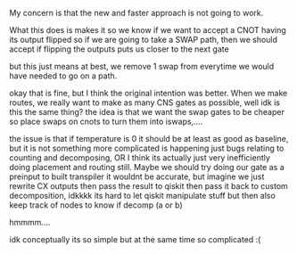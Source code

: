 My concern is that the new and faster approach is not going to work.

What this does is makes it so we know if we want to accept a CNOT having its output flipped
so if we are going to take a SWAP path, then we should accept if flipping the outputs puts us closer to the next gate

but this just means at best, we remove 1 swap from everytime we would have needed to go on a path.


okay that is fine, but I think the original intention was better.
 When we make routes, we really want to make as many CNS gates as possible,
well idk is this the same thing? the idea is that we want the swap gates to be cheaper
so place swaps on cnots to turn them into iswaps,....

the issue is that if temperature is 0 it should be at least as good as baseline, but it is not
something more complicated is happening
just bugs relating to counting and decomposing, OR
I think its actually just very inefficiently doing placement and routing still.
Maybe we should try doing our gate as a preinput to built transpiler
it wouldnt be accurate, but imagine we just rewrite CX outputs
then pass the result to qiskit
then pass it back to custom decomposition, idkkkk its hard to let qiskit manipulate stuff
but then also keep track of nodes to know if decomp (a or b)


hmmmm....

idk conceptually its so simple but at the same time so complicated :(
